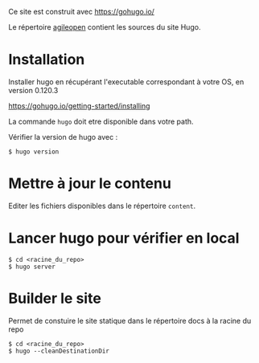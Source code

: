 Ce site est construit avec https://gohugo.io/

Le répertoire [agileopen](agileopen) contient les sources du site Hugo.

# Installation

Installer hugo en récupérant l'executable correspondant à votre OS, en version 0.120.3

https://gohugo.io/getting-started/installing

La commande `hugo` doit etre disponible dans votre path.

Vérifier la version de hugo avec :

    $ hugo version

# Mettre à jour le contenu

Editer les fichiers disponibles dans le répertoire `content`.

# Lancer hugo pour vérifier en local

    $ cd <racine_du_repo>
    $ hugo server

# Builder le site

Permet de constuire le site statique dans le répertoire docs à la racine du repo

    $ cd <racine_du_repo>
    $ hugo --cleanDestinationDir

